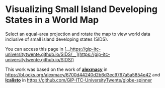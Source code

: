 # Visualizing Small Island Developing States in a World Map

Select an equal-area projection and rotate the map to view world data inclusive of small island developing states (SIDS).

You can access this page in [__https://gip-itc-universitytwente.github.io/SIDS/__](https://gip-itc-universitytwente.github.io/SIDS/) 



This work was based on the work of [__alexmacy__](https://gist.github.com/alexmacy) in  https://bl.ocks.org/alexmacy/6700d44240d2b6d3ec9767a5a5854e42 and [__lcalisto__](https://github.com/lcalisto) in https://github.com/GIP-ITC-UniversityTwente/globe-spinner

